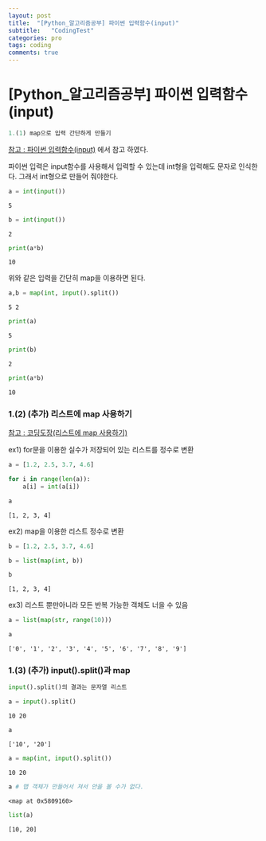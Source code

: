 ```yaml
---
layout: post
title:  "[Python_알고리즘공부] 파이썬 입력함수(input)"
subtitle:   "CodingTest"
categories: pro
tags: coding
comments: true
---
```


# [Python_알고리즘공부] 파이썬 입력함수(input)


```python
1.(1) map으로 입력 간단하게 만들기
```

[참고 : 파이썬 입력함수(input)](https://dpdpwl.tistory.com/52) 에서 참고 하였다.

파이썬 입력은 input함수를 사용해서 입력할 수 있는데 int형을 입력해도 문자로 인식한다.
그래서 int형으로 만들어 줘야한다.


```python
a = int(input())
```

    5
    


```python
b = int(input())
```

    2
    


```python
print(a*b)
```

    10
    

위와 같은 입력을 간단히 map을 이용하면 된다.


```python
a,b = map(int, input().split())
```

    5 2
    


```python
print(a)
```

    5
    


```python
print(b)
```

    2
    


```python
print(a*b)
```

    10
    

### 1.(2) (추가) 리스트에 map 사용하기

[참고 : 코딩도장(리스트에 map 사용하기)](https://dojang.io/mod/page/view.php?id=2286)

ex1) for문을 이용한 실수가 저장되어 있는 리스트를 정수로 변환


```python
a = [1.2, 2.5, 3.7, 4.6]
```


```python
for i in range(len(a)):
    a[i] = int(a[i])
```


```python
a
```




    [1, 2, 3, 4]



ex2) map을 이용한 리스트 정수로 변환


```python
b = [1.2, 2.5, 3.7, 4.6]
```


```python
b = list(map(int, b))
```


```python
b
```




    [1, 2, 3, 4]



ex3) 리스트 뿐만아니라 모든 반복 가능한 객체도 너을 수 있음


```python
a = list(map(str, range(10)))
```


```python
a
```




    ['0', '1', '2', '3', '4', '5', '6', '7', '8', '9']



### 1.(3) (추가) input().split()과 map


```python
input().split()의 결과는 문자열 리스트
```


```python
a = input().split()
```

    10 20
    


```python
a
```




    ['10', '20']




```python
a = map(int, input().split())
```

    10 20
    


```python
a # 맵 객체가 만들어서 져서 안을 볼 수가 없다.
```




    <map at 0x5809160>




```python
list(a)
```




    [10, 20]


